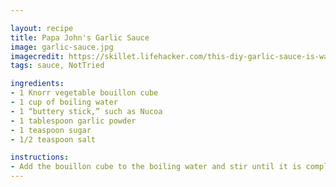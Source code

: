 ```yaml
---

layout: recipe
title: Papa John's Garlic Sauce
image: garlic-sauce.jpg
imagecredit: https://skillet.lifehacker.com/this-diy-garlic-sauce-is-way-better-than-papa-johns-1826018011
tags: sauce, NotTried

ingredients:
- 1 Knorr vegetable bouillon cube
- 1 cup of boiling water
- 1 “buttery stick,” such as Nucoa
- 1 tablespoon garlic powder
- 1 teaspoon sugar
- 1/2 teaspoon salt

instructions:
- Add the bouillon cube to the boiling water and stir until it is completely dissolved. In a separate microwave-safe container, melt the buttery stick. Add one tablespoon of the bouillon water to the butter, along with the remaining ingredients, and hit it with an immersion blender to emulsify it.
---
```


